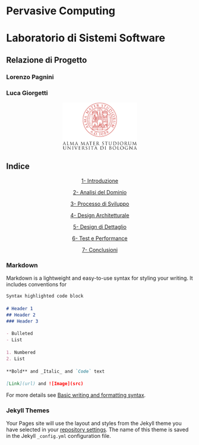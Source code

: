 # Pervasive Computing
# Laboratorio di Sistemi Software

<p align="center"> <h2> Relazione di Progetto </h2> </p>
<p align="center"> <h3> Lorenzo Pagnini </h3> </p>
<p align="center"> <h3> Luca Giorgetti </h3> </p>

<p align="center">
    <img width="200" src="Images/logo.png">
</p>

## Indice

<p align="center"> <a href="https://github.com/lucagiorgettismp/AzureHealthcareDigitalTwins/introduction.html">1- Introduzione</a> </p>
<p align="center"> <a href="https://github.com/lucagiorgettismp/AzureHealthcareDigitalTwins/domain_analysis.html">2- Analisi del Dominio</a> </p>
<p align="center"> <a href="https://github.com/lucagiorgettismp/AzureHealthcareDigitalTwins/development_process.html">3- Processo di Sviluppo</a> </p>
<p align="center"> <a href="https://github.com/lucagiorgettismp/AzureHealthcareDigitalTwins/architectural_design.html">4- Design Architetturale</a> </p>
<p align="center"> <a href="https://github.com/lucagiorgettismp/AzureHealthcareDigitalTwins/detailed_design.html">5- Design di Dettaglio</a> </p>
<p align="center"> <a href="https://github.com/lucagiorgettismp/AzureHealthcareDigitalTwins/test_performance.html">6- Test e Performance</a> </p>
<p align="center"> <a href="https://github.com/lucagiorgettismp/AzureHealthcareDigitalTwins/conclusion.html">7- Conclusioni</a> </p>

### Markdown

Markdown is a lightweight and easy-to-use syntax for styling your writing. It includes conventions for

```markdown
Syntax highlighted code block

# Header 1
## Header 2
### Header 3

- Bulleted
- List

1. Numbered
2. List

**Bold** and _Italic_ and `Code` text

[Link](url) and ![Image](src)
```

For more details see [Basic writing and formatting syntax](https://docs.github.com/en/github/writing-on-github/getting-started-with-writing-and-formatting-on-github/basic-writing-and-formatting-syntax).

### Jekyll Themes

Your Pages site will use the layout and styles from the Jekyll theme you have selected in your [repository settings](https://github.com/lucagiorgettismp/AzureHealthcareDigitalTwins/settings/pages). The name of this theme is saved in the Jekyll `_config.yml` configuration file.

